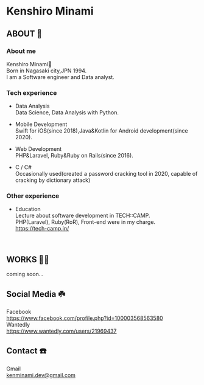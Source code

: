 # Kenshiro Minami

## ABOUT 🐾<br>

### About me

Kenshiro Minami🐶<br>
Born in Nagasaki city,JPN 1994.<br>
I am a Software engineer and Data analyst.<br>


### Tech experience
* Data Analysis<br>
Data Science, Data Analysis with Python.

* Mobile Development<br>
Swift for iOS(since 2018),Java&Kotlin for Android development(since 2020).

* Web Development<br>
PHP&Laravel, Ruby&Ruby on Rails(since 2016).

* C / C#<br>
Occasionally used(created a password cracking tool in 2020, capable of cracking by dictionary attack)

### Other experience
* Education<br>
Lecture about software development in TECH::CAMP.<br>
PHP(Laravel), Ruby(RoR), Front-end were in my charge.<br>
https://tech-camp.in/
<br>

## WORKS 🧑‍💻<br>
coming soon...
<br>


## Social Media ☘️<br>
Facebook<br>
https://www.facebook.com/profile.php?id=100003568563580<br>
Wantedly<br>
https://www.wantedly.com/users/21969437<br>


## Contact ☎️<br>
Gmail<br>
kenminami.dev@gmail.com

